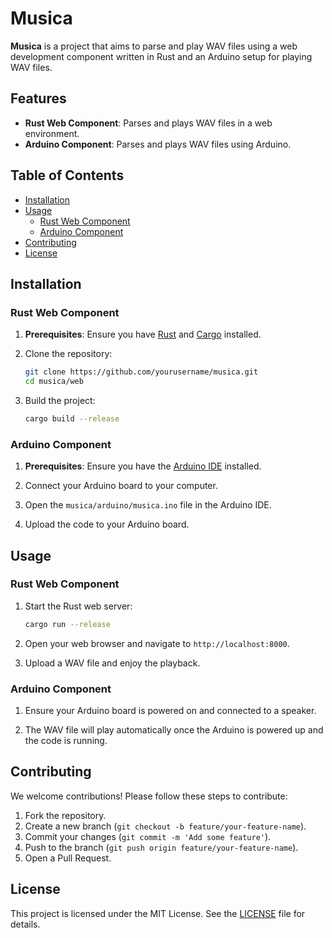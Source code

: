 
# Musica

**Musica** is a project that aims to parse and play WAV files using a web development component written in Rust and an Arduino setup for playing WAV files.

## Features

- **Rust Web Component**: Parses and plays WAV files in a web environment.
- **Arduino Component**: Parses and plays WAV files using Arduino.

## Table of Contents

- [Installation](#installation)
- [Usage](#usage)
  - [Rust Web Component](#rust-web-component)
  - [Arduino Component](#arduino-component)
- [Contributing](#contributing)
- [License](#license)

## Installation

### Rust Web Component

1. **Prerequisites**: Ensure you have [Rust](https://www.rust-lang.org/tools/install) and [Cargo](https://doc.rust-lang.org/cargo/getting-started/installation.html) installed.

2. Clone the repository:

   ```sh
   git clone https://github.com/yourusername/musica.git
   cd musica/web
   ```

3. Build the project:

   ```sh
   cargo build --release
   ```

### Arduino Component

1. **Prerequisites**: Ensure you have the [Arduino IDE](https://www.arduino.cc/en/software) installed.

2. Connect your Arduino board to your computer.

3. Open the `musica/arduino/musica.ino` file in the Arduino IDE.

4. Upload the code to your Arduino board.

## Usage

### Rust Web Component

1. Start the Rust web server:

   ```sh
   cargo run --release
   ```

2. Open your web browser and navigate to `http://localhost:8000`.

3. Upload a WAV file and enjoy the playback.

### Arduino Component

1. Ensure your Arduino board is powered on and connected to a speaker.

2. The WAV file will play automatically once the Arduino is powered up and the code is running.

## Contributing

We welcome contributions! Please follow these steps to contribute:

1. Fork the repository.
2. Create a new branch (`git checkout -b feature/your-feature-name`).
3. Commit your changes (`git commit -m 'Add some feature'`).
4. Push to the branch (`git push origin feature/your-feature-name`).
5. Open a Pull Request.

## License

This project is licensed under the MIT License. See the [LICENSE](LICENSE) file for details.
